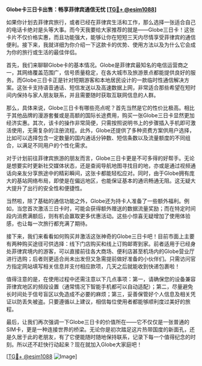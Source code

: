 **Globe卡三日卡出售：畅享菲律宾通信无忧 [[TG💪+ @esim1088](https://t.me/s/esim1088)]**

如果你计划去菲律宾旅行，或者已经在菲律宾生活和工作，那么选择一张适合自己的电话卡绝对是头等大事。而今天我要给大家推荐的就是——Globe三日卡！这张卡片不仅价格实惠，而且功能强大，能够让你在短短三天内尽情享受菲律宾的通信便利。接下来，我就详细为你介绍一下这款卡的优势、使用方法以及为什么它会成为你的旅行或生活的最佳伴侣。

首先，我们来聊聊Globe卡的基本情况。Globe是菲律宾最知名的电信运营商之一，其网络覆盖范围广，信号质量稳定，在各大城市及旅游景点都能提供良好的服务。而Globe三日卡正是针对短期游客和本地居民设计的一款临时性通信解决方案。这张卡支持语音通话、短信发送以及高速数据上网，非常适合那些希望在短时间内保持与家人朋友联系，并且需要随时获取互联网信息的人群。

那么，具体来说，Globe三日卡有哪些亮点呢？首先当然是它的性价比极高。相比于其他品牌的漫游套餐或是高额的国际长途费用，购买一张Globe三日卡显然更加经济实惠。其次，该卡的操作非常简便，只需按照说明书上的步骤插入手机即可激活使用，无需复杂的注册流程。此外，Globe还提供了多种资费方案供用户选择，比如可以选择包含一定数量的国内通话分钟数、短信条数以及流量额度的不同组合，以满足不同用户的个性化需求。

对于计划前往菲律宾旅游的朋友而言，Globe三日卡更是不可多得的好帮手。无论是想要实时更新社交媒体状态，还是查阅导航地图寻找目的地，亦或是通过视频通话向亲友分享旅途中的精彩瞬间，这张卡都能轻松应对。同时，由于Globe拥有庞大的基站网络布局，即使是在偏远地区，也能保证基本的通讯畅通无阻。这无疑大大提升了出行的安全性和便捷性。

当然啦，除了基础的通信功能之外，Globe还为持卡人准备了一些额外福利。例如，当您首次激活三日卡时，可能会获得额外赠送的数据流量奖励；而在特定时间段内消费满额后，则有机会赢取更多优惠活动。这些小惊喜无疑增加了使用体验感，也让每一次旅行都充满了期待。

接下来，我们来看看如何购买并激活这张神奇的Globe三日卡吧！目前市面上主要有两种购买途径可供选择：线下门店购买和线上订购邮寄到家。前者适用于已经身处菲律宾境内的游客，可以直接前往各大商场、便利店甚至机场内的Globe营业厅进行选购；后者则更适合尚未出发但又急需提前做好准备的小伙伴们。只需访问官方指定网站填写相关信息并支付相应款项，几天之后就能收到快递包裹啦！

值得注意的是，在使用过程中还需注意以下几点事项：第一，请确保您的设备兼容菲律宾地区的频段设置（通常情况下智能手机都可以自动适配）；第二，尽量避免长时间处于信号盲区以免造成不必要的麻烦；第三，妥善保管好个人信息及相关凭证以防丢失被盗。只要遵循以上建议，相信每位使用者都能够顺利度过美好的旅程。

最后，让我们再次强调一下Globe三日卡的价值所在——它不仅仅是一张普通的SIM卡，更是一种连接世界的桥梁。无论你是初次踏足这片热带国度的新面孔，还是久居于此的老朋友，有了它便能随时随地保持联系，记录下每一个值得纪念的时刻。所以还不赶快行动起来？现在就加入Globe大家庭吧！

[[TG💪+ @esim1088](https://t.me/s/esim1088) ![Image](https://i.postimg.cc/4NQfJmqS/Snipaste-2025-05-13-00-14-12.png)]
